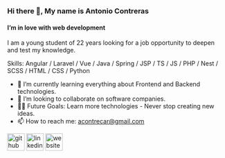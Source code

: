 ### Hi there 👋, My name is Antonio Contreras
#### I’m in love with web development

I am a young student of 22 years looking for a job opportunity to deepen and test my knowledge.

Skills: Angular / Laravel / Vue / Java / Spring / JSP / TS / JS / PHP / Nest / SCSS / HTML / CSS / Python

- 🌱 I’m currently learning everything about Frontend and Backend technologies.
- 👯 I’m looking to collaborate on software companies.
- 💪🏼 Future Goals: Learn more technologies - Never stop creating new ideas.
- 📫 How to reach me: acontrecar@gmail.com

[<img src='https://cdn.jsdelivr.net/npm/simple-icons@3.0.1/icons/github.svg' alt='github' height='40'>](https://github.com/acontrecar)  [<img src='https://cdn.jsdelivr.net/npm/simple-icons@3.0.1/icons/linkedin.svg' alt='linkedin' height='40'>](https://www.linkedin.com/in/https://www.linkedin.com/in/antoniocontrerasc%C3%A1rdenas//)  [<img src='https://cdn.jsdelivr.net/npm/simple-icons@3.0.1/icons/icloud.svg' alt='website' height='40'>](https://portfolio-antoniocc.netlify.app/)  

